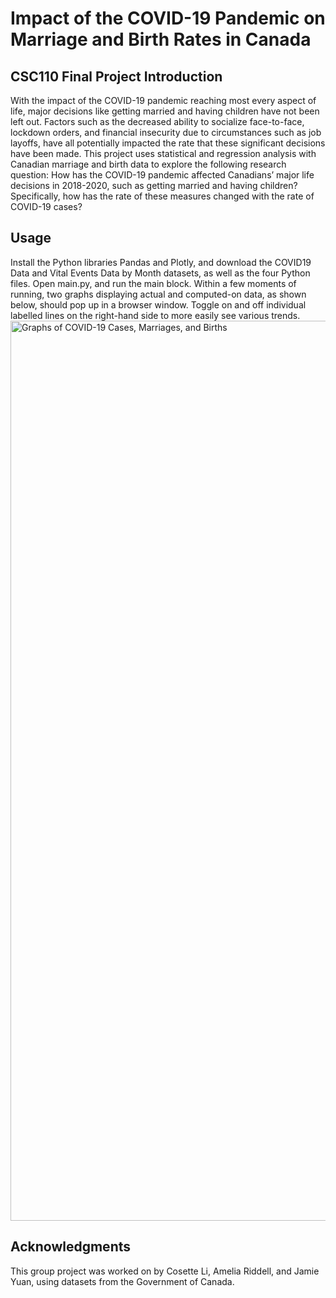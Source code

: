 # Impact of the COVID-19 Pandemic on Marriage and Birth Rates in Canada

## CSC110 Final Project Introduction
With the impact of the COVID-19 pandemic reaching most every aspect of life, major decisions like getting married and having children have not been left out. Factors such as the decreased ability to socialize face-to-face, lockdown orders, and financial insecurity due to circumstances such as job layoffs, have all potentially impacted the rate that these significant decisions have been made. This project uses statistical and regression analysis with Canadian marriage and birth data to explore the following research question: How has the COVID-19 pandemic affected Canadians’ major life decisions in 2018-2020, such as getting married and having children? Specifically, how has the rate of these measures changed with the rate of COVID-19 cases?

## Usage
Install the Python libraries Pandas and Plotly, and download the COVID19 Data and Vital Events Data by Month datasets, as well as the four Python files. Open main.py, and run the main block. Within a few moments of running, two graphs displaying actual and computed-on data, as shown below, should pop up in a browser window. Toggle on and off individual labelled lines on the right-hand side to more easily see various trends. <img width="1440" alt="Graphs of COVID-19 Cases, Marriages, and Births" src="https://user-images.githubusercontent.com/96459423/147297689-3456746e-02a4-4a64-8f51-853e7c61168d.png">

## Acknowledgments
This group project was worked on by Cosette Li, Amelia Riddell, and Jamie Yuan, using datasets from the Government of Canada.
